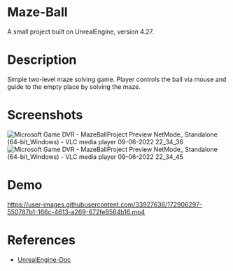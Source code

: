 # Maze-Ball
A small project built on UnrealEngine, version 4.27.

# Description
Simple two-level maze solving game. Player controls the ball via mouse and guide to the empty place by solving the maze.

# Screenshots
![Microsoft Game DVR - MazeBallProject Preview  NetMode_ Standalone   (64-bit_Windows) - VLC media player 09-06-2022 22_34_36](https://user-images.githubusercontent.com/33927636/172904247-c018844b-36e9-47b7-8ff1-85de2d24b684.png)
![Microsoft Game DVR - MazeBallProject Preview  NetMode_ Standalone   (64-bit_Windows) - VLC media player 09-06-2022 22_34_45](https://user-images.githubusercontent.com/33927636/172904255-f76256a5-5524-4311-973e-cb07594c6766.png)

# Demo
https://user-images.githubusercontent.com/33927636/172906297-550787b1-166c-4613-a269-672fe8564b16.mp4

# References
- [UnrealEngine-Doc](https://docs.unrealengine.com/4.27/en-US/Resources/Showcases/BlueprintExamples/)
